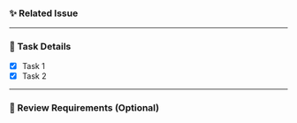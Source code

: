 ### ✨ Related Issue

---

### 📌 Task Details
- [x] Task 1
- [x] Task 2

---

### 💬 Review Requirements (Optional)

